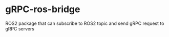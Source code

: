 # gRPC-ros-bridge 
ROS2 package that can subscribe to ROS2 topic and send gRPC request to gRPC servers